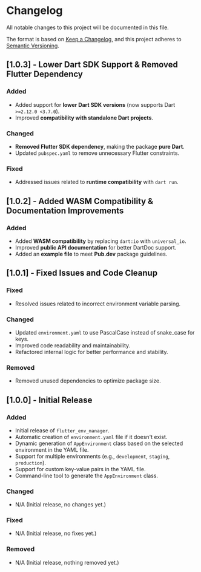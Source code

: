 # Changelog

All notable changes to this project will be documented in this file.

The format is based on [Keep a Changelog](https://keepachangelog.com/en/1.0.0/),
and this project adheres to [Semantic Versioning](https://semver.org/spec/v2.0.0.html).

## [1.0.3] - Lower Dart SDK Support & Removed Flutter Dependency

### Added
- Added support for **lower Dart SDK versions** (now supports Dart `>=2.12.0 <3.7.0`).
- Improved **compatibility with standalone Dart projects**.

### Changed
- **Removed Flutter SDK dependency**, making the package **pure Dart**.
- Updated `pubspec.yaml` to remove unnecessary Flutter constraints.

### Fixed
- Addressed issues related to **runtime compatibility** with `dart run`.

## [1.0.2] - Added WASM Compatibility & Documentation Improvements

### Added
- Added **WASM compatibility** by replacing `dart:io` with `universal_io`.
- Improved **public API documentation** for better DartDoc support.
- Added an **example file** to meet **Pub.dev** package guidelines.

## [1.0.1] - Fixed Issues and Code Cleanup

### Fixed
- Resolved issues related to incorrect environment variable parsing.

### Changed
- Updated `environment.yaml` to use PascalCase instead of snake_case for keys.
- Improved code readability and maintainability.
- Refactored internal logic for better performance and stability.

### Removed
- Removed unused dependencies to optimize package size.

## [1.0.0] - Initial Release

### Added
- Initial release of `flutter_env_manager`.
- Automatic creation of `environment.yaml` file if it doesn't exist.
- Dynamic generation of `AppEnvironment` class based on the selected environment in the YAML file.
- Support for multiple environments (e.g., `development`, `staging`, `production`).
- Support for custom key-value pairs in the YAML file.
- Command-line tool to generate the `AppEnvironment` class.

### Changed
- N/A (Initial release, no changes yet.)

### Fixed
- N/A (Initial release, no fixes yet.)

### Removed
- N/A (Initial release, nothing removed yet.)
